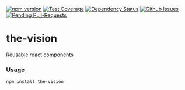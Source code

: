 [![npm version](https://badge.fury.io/js/the-vision.svg)](http://badge.fury.io/js/the-vision)
[![Test Coverage](https://codeclimate.com/github/ind9/the-vision/badges/coverage.svg)](https://codeclimate.com/github/ind9/the-vision/coverage) [![Dependency Status](https://gemnasium.com/ind9/the-vision.svg)](https://gemnasium.com/ind9/the-vision)
[![Github Issues](http://githubbadges.herokuapp.com/ind9/the-vision/issues.svg?style=flat-square)](https://github.com/ind9/the-vision/issues)
[![Pending Pull-Requests](http://githubbadges.herokuapp.com/ind9/the-vision/pulls.svg?style=flat-square)](https://github.com/ind9/the-vision/pulls)


# the-vision
Reusable react components

### Usage
```bash
npm install the-vision
```
